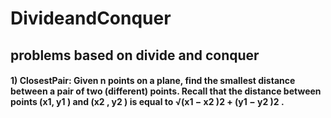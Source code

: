 # DivideandConquer

## problems based on divide and conquer

#### 1) ClosestPair: Given n points on a plane, find the smallest distance between a pair of two (different) points. Recall that the distance between points (x1, y1 ) and (x2 , y2 ) is equal to √︀(x1 − x2 )2 + (y1 − y2 )2 .

